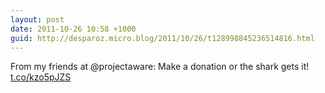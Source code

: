 ```yaml
---
layout: post
date: 2011-10-26 10:58 +1000
guid: http://desparoz.micro.blog/2011/10/26/t128998845236514816.html
---
```

From my friends at @projectaware: Make a donation or the shark gets it! [t.co/kzo5pJZS](http://t.co/kzo5pJZS)
